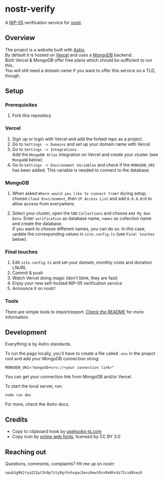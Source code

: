 # nostr-verify

A [NIP-05](https://github.com/nostr-protocol/nips/blob/master/05.md) verification service for [nostr](https://github.com/nostr-protocol/nostr).

## Overview

The project is a website built with [Astro](https://astro.build/).  
By default it is hosted on [Vercel](https://vercel.com/) and uses a [MongoDB](https://www.mongodb.com/) backend.  
Both Vercel & MongoDB offer free plans which should be sufficient to run this.  
You will still need a domain name if you want to offer this service on a TLD, though.

## Setup

### Prerequisites

1. Fork this repository

### Vercel

1. Sign up or login with Vercel and add the forked repo as a project.
2. Go to `Settings -> Domains` and set up your domain name with Vercel
3. Go to `Settings -> Integrations`  
   Add the `MongoDB Atlas` integration on Vercel and create your cluster (see `MongoDB` below)
4. Go to `Settings -> Environment Variables` and check if the `MONGODB_URI` has been added. This variable is needed to connect to the database.

### MongoDB

1.  When asked `Where would you like to connect from?` during setup, choose `Cloud Environment`, then `IP Access List` and add `0.0.0.0/0` to allow access from everywhere.

2.  Select your cluster, open the tab `Collections` and choose `Add My Own Data`.
    Enter `verification` as database name, `names` as collection name and create the database.  
    If you want to choose different names, you can do so. In this case, update the corresponding values in `site.config.ts` (see `Final touches` below).

### Final touches

1. Edit `site.config.ts` and set your domain, monthly costs and donation LNURL
2. Commit & push
3. Watch Vercel doing magic (don't blink, they are fast)
4. Enjoy your new self-hosted NIP-05 verification service
5. Announce it on nostr!

### Tools

There are simple tools to import/export. [Check the README](https://github.com/jigglycrumb/nostr-verify/blob/main/src/pages/_tools/README.md) for more information.

## Development

Everything is by Astro standards.

To run the page locally, you'll have to create a file called `.env` in the project root and add your MongoDB connection string:

`MONGODB_URI="mongodb+srv://<your connection link>"`

You can get your connection link from MongoDB and/or Vercel.

To start the local server, run:

    node run dev

For more, check the Astro docs.

## Credits

- Copy to clipboard hook by [usehooks-ts.com](https://usehooks-ts.com/react-hook/use-copy-to-clipboard)
- Copy icon by [online web fonts](http://www.onlinewebfonts.com), licensed by CC BY 3.0

## Reaching out

Questions, comments, complaints? Hit me up on nostr:

    npub1g9k2rya223yt3n9p7zty9qrhvhxqac5evz0ewt0sv9x0hr4z72csd8sezh

